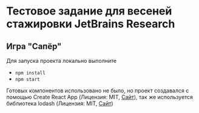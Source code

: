 # Тестовое задание для весеней стажировки JetBrains Research
## Игра "Сапёр"

Для запуска проекта локально выполните
 - `npm install`
 - `npm start`

Готовых компонентов использовано не было, но проект создавался с помощью Create React App (Лицензия: MIT, [Сайт](https://create-react-app.dev/)), так же используется библиотека lodash (Лицензия: MIT, [Сайт](https://lodash.com/))

